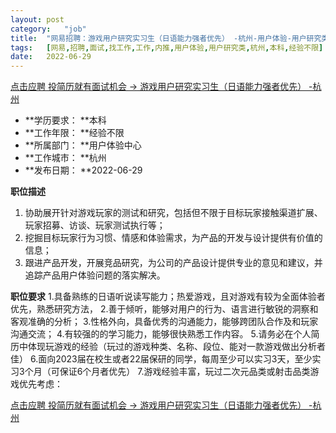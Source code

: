 ```yaml
---
layout:	post
category:	"job"
title:	"网易招聘：游戏用户研究实习生（日语能力强者优先） -杭州-用户体验-用户研究类-杭州本科经验不限"
tags:	[网易,招聘,面试,找工作,工作,内推,用户体验,用户研究类,杭州,本科,经验不限]
date:	2022-06-29
---
```


[点击应聘 投简历就有面试机会 -> 游戏用户研究实习生（日语能力强者优先） -杭州](http://mobile.bole.netease.com/bole/boleDetail?id=40700&employeeId=346f03c3cda5f04c&key=all)



- **学历要求： **本科
- **工作年限： **经验不限
- **所属部门： **用户体验中心
- **工作城市： **杭州
- **发布日期： **2022-06-29



**职位描述**
1. 协助展开针对游戏玩家的测试和研究，包括但不限于目标玩家接触渠道扩展、玩家招募、访谈、玩家测试执行等；
2. 挖掘目标玩家行为习惯、情感和体验需求，为产品的开发与设计提供有价值的信息；
3. 跟进产品开发，开展竞品研究，为公司的产品设计提供专业的意见和建议，并追踪产品用户体验问题的落实解决。



**职位要求**
1.具备熟练的日语听说读写能力；热爱游戏，且对游戏有较为全面体验者优先，熟悉研究方法，
2.善于倾听，能够对用户的行为、语言进行敏锐的洞察和客观准确的分析；
3.性格外向，具备优秀的沟通能力，能够跨团队合作及和玩家沟通交流；
4.有较强的的学习能力，能够很快熟悉工作内容。
5.请务必在个人简历中体现玩游戏的经验（玩过的游戏种类、名称、段位、能对一款游戏做出分析者佳）
6.面向2023届在校生或者22届保研的同学，每周至少可以实习3天，至少实习3个月（可保证6个月者优先）
7.游戏经验丰富，玩过二次元品类或射击品类游戏优先考虑：



[点击应聘 投简历就有面试机会 -> 游戏用户研究实习生（日语能力强者优先） -杭州](http://mobile.bole.netease.com/bole/boleDetail?id=40700&employeeId=346f03c3cda5f04c&key=all)